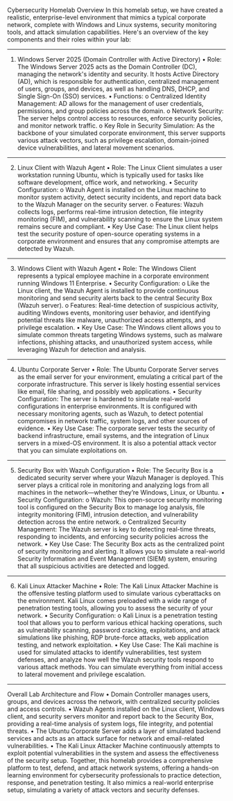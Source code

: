 Cybersecurity Homelab Overview
In this homelab setup, we have created a realistic, enterprise-level environment that mimics a typical corporate network, complete with Windows and Linux systems, security monitoring tools, and attack simulation capabilities. Here's an overview of the key components and their roles within your lab:
________________________________________
1. Windows Server 2025 (Domain Controller with Active Directory)
•	Role: The Windows Server 2025 acts as the Domain Controller (DC), managing the network's identity and security. It hosts Active Directory (AD), which is responsible for authentication, centralized management of users, groups, and devices, as well as handling DNS, DHCP, and Single Sign-On (SSO) services.
•	Functions:
o	Centralized Identity Management: AD allows for the management of user credentials, permissions, and group policies across the domain.
o	Network Security: The server helps control access to resources, enforce security policies, and monitor network traffic.
o	Key Role in Security Simulation: As the backbone of your simulated corporate environment, this server supports various attack vectors, such as privilege escalation, domain-joined device vulnerabilities, and lateral movement scenarios.
________________________________________
2. Linux Client with Wazuh Agent
•	Role: The Linux Client simulates a user workstation running Ubuntu, which is typically used for tasks like software development, office work, and networking.
•	Security Configuration:
o	Wazuh Agent is installed on the Linux machine to monitor system activity, detect security incidents, and report data back to the Wazuh Manager on the security server.
o	Features: Wazuh collects logs, performs real-time intrusion detection, file integrity monitoring (FIM), and vulnerability scanning to ensure the Linux system remains secure and compliant.
•	Key Use Case: The Linux client helps test the security posture of open-source operating systems in a corporate environment and ensures that any compromise attempts are detected by Wazuh.
________________________________________
3. Windows Client with Wazuh Agent
•	Role: The Windows Client represents a typical employee machine in a corporate environment running Windows 11 Enterprise.
•	Security Configuration:
o	Like the Linux client, the Wazuh Agent is installed to provide continuous monitoring and send security alerts back to the central Security Box (Wazuh server).
o	Features: Real-time detection of suspicious activity, auditing Windows events, monitoring user behavior, and identifying potential threats like malware, unauthorized access attempts, and privilege escalation.
•	Key Use Case: The Windows client allows you to simulate common threats targeting Windows systems, such as malware infections, phishing attacks, and unauthorized system access, while leveraging Wazuh for detection and analysis.
________________________________________
4. Ubuntu Corporate Server
•	Role: The Ubuntu Corporate Server serves as the email server for your environment, emulating a critical part of the corporate infrastructure. This server is likely hosting essential services like email, file sharing, and possibly web applications.
•	Security Configuration: The server is hardened to simulate real-world configurations in enterprise environments. It is configured with necessary monitoring agents, such as Wazuh, to detect potential compromises in network traffic, system logs, and other sources of evidence.
•	Key Use Case: The corporate server tests the security of backend infrastructure, email systems, and the integration of Linux servers in a mixed-OS environment. It is also a potential attack vector that you can simulate exploitations on.
________________________________________
5. Security Box with Wazuh Configuration
•	Role: The Security Box is a dedicated security server where your Wazuh Manager is deployed. This server plays a critical role in monitoring and analyzing logs from all machines in the network—whether they’re Windows, Linux, or Ubuntu.
•	Security Configuration:
o	Wazuh: This open-source security monitoring tool is configured on the Security Box to manage log analysis, file integrity monitoring (FIM), intrusion detection, and vulnerability detection across the entire network.
o	Centralized Security Management: The Wazuh server is key to detecting real-time threats, responding to incidents, and enforcing security policies across the network.
•	Key Use Case: The Security Box acts as the centralized point of security monitoring and alerting. It allows you to simulate a real-world Security Information and Event Management (SIEM) system, ensuring that all suspicious activities are detected and logged.
________________________________________
6. Kali Linux Attacker Machine
•	Role: The Kali Linux Attacker Machine is the offensive testing platform used to simulate various cyberattacks on the environment. Kali Linux comes preloaded with a wide range of penetration testing tools, allowing you to assess the security of your network.
•	Security Configuration:
o	Kali Linux is a penetration testing tool that allows you to perform various ethical hacking operations, such as vulnerability scanning, password cracking, exploitations, and attack simulations like phishing, RDP brute-force attacks, web application testing, and network exploitation.
•	Key Use Case: The Kali machine is used for simulated attacks to identify vulnerabilities, test system defenses, and analyze how well the Wazuh security tools respond to various attack methods. You can simulate everything from initial access to lateral movement and privilege escalation.
________________________________________
Overall Lab Architecture and Flow
•	Domain Controller manages users, groups, and devices across the network, with centralized security policies and access controls.
•	Wazuh Agents installed on the Linux client, Windows client, and security servers monitor and report back to the Security Box, providing a real-time analysis of system logs, file integrity, and potential threats.
•	The Ubuntu Corporate Server adds a layer of simulated backend services and acts as an attack surface for network and email-related vulnerabilities.
•	The Kali Linux Attacker Machine continuously attempts to exploit potential vulnerabilities in the system and assess the effectiveness of the security setup.
Together, this homelab provides a comprehensive platform to test, defend, and attack network systems, offering a hands-on learning environment for cybersecurity professionals to practice detection, response, and penetration testing. It also mimics a real-world enterprise setup, simulating a variety of attack vectors and security defenses.



